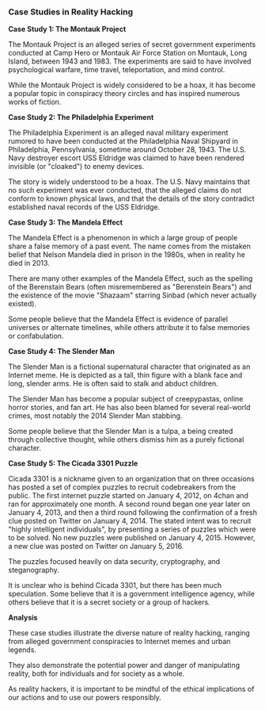 ### Case Studies in Reality Hacking

**Case Study 1: The Montauk Project**

The Montauk Project is an alleged series of secret government experiments conducted at Camp Hero or Montauk Air Force Station on Montauk, Long Island, between 1943 and 1983. The experiments are said to have involved psychological warfare, time travel, teleportation, and mind control.

While the Montauk Project is widely considered to be a hoax, it has become a popular topic in conspiracy theory circles and has inspired numerous works of fiction.

**Case Study 2: The Philadelphia Experiment**

The Philadelphia Experiment is an alleged naval military experiment rumored to have been conducted at the Philadelphia Naval Shipyard in Philadelphia, Pennsylvania, sometime around October 28, 1943. The U.S. Navy destroyer escort USS Eldridge was claimed to have been rendered invisible (or "cloaked") to enemy devices.

The story is widely understood to be a hoax. The U.S. Navy maintains that no such experiment was ever conducted, that the alleged claims do not conform to known physical laws, and that the details of the story contradict established naval records of the USS Eldridge.

**Case Study 3: The Mandela Effect**

The Mandela Effect is a phenomenon in which a large group of people share a false memory of a past event. The name comes from the mistaken belief that Nelson Mandela died in prison in the 1980s, when in reality he died in 2013.

There are many other examples of the Mandela Effect, such as the spelling of the Berenstain Bears (often misremembered as "Berenstein Bears") and the existence of the movie "Shazaam" starring Sinbad (which never actually existed).

Some people believe that the Mandela Effect is evidence of parallel universes or alternate timelines, while others attribute it to false memories or confabulation.

**Case Study 4: The Slender Man**

The Slender Man is a fictional supernatural character that originated as an Internet meme. He is depicted as a tall, thin figure with a blank face and long, slender arms. He is often said to stalk and abduct children.

The Slender Man has become a popular subject of creepypastas, online horror stories, and fan art. He has also been blamed for several real-world crimes, most notably the 2014 Slender Man stabbing.

Some people believe that the Slender Man is a tulpa, a being created through collective thought, while others dismiss him as a purely fictional character.

**Case Study 5: The Cicada 3301 Puzzle**

Cicada 3301 is a nickname given to an organization that on three occasions has posted a set of complex puzzles to recruit codebreakers from the public. The first internet puzzle started on January 4, 2012, on 4chan and ran for approximately one month. A second round began one year later on January 4, 2013, and then a third round following the confirmation of a fresh clue posted on Twitter on January 4, 2014. The stated intent was to recruit "highly intelligent individuals", by presenting a series of puzzles which were to be solved. No new puzzles were published on January 4, 2015. However, a new clue was posted on Twitter on January 5, 2016.

The puzzles focused heavily on data security, cryptography, and steganography.

It is unclear who is behind Cicada 3301, but there has been much speculation. Some believe that it is a government intelligence agency, while others believe that it is a secret society or a group of hackers.

**Analysis**

These case studies illustrate the diverse nature of reality hacking, ranging from alleged government conspiracies to Internet memes and urban legends.

They also demonstrate the potential power and danger of manipulating reality, both for individuals and for society as a whole.

As reality hackers, it is important to be mindful of the ethical implications of our actions and to use our powers responsibly.